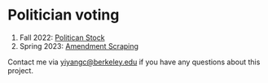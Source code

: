 # Politician voting
1. Fall 2022: [Politican Stock](./politician_stock/)
2. Spring 2023: [Amendment Scraping](./amendment_scraping/)

Contact me via yiyangc@berkeley.edu if you have any questions about this project. 